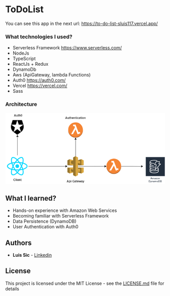 # ToDoList

You can see this app in the next url: https://to-do-list-sluis117.vercel.app/

### What technologies I used?

- Serverless Framework https://www.serverless.com/
- NodeJs
- TypeScript
- ReactJs + Redux
- DynamoDb
- Aws (ApiGateway, lambda Functions)
- Auth0 https://auth0.com/
- Vercel https://vercel.com/
- Sass

### Architecture

<img src="./resources/TodoList.png" title="Architecture">

## What I learned?

- Hands-on experience with Amazon Web Services
- Becoming familiar with Serverless Framework
- Data Persistence (DynamoDB)
- User Authentication with Auth0

## Authors

- **Luis Sic** - [Linkedin](https://www.linkedin.com/in/luis-antonio-antonio-sic-868181116/)

## License

This project is licensed under the MIT License - see the [LICENSE.md](LICENSE.md) file for details
